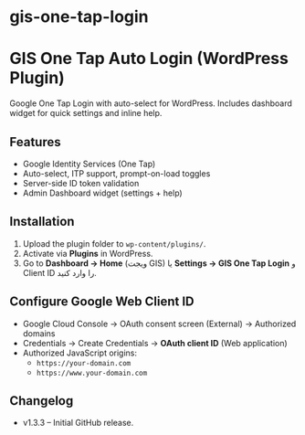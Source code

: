 # gis-one-tap-login
# GIS One Tap Auto Login (WordPress Plugin)

Google One Tap Login with auto-select for WordPress. Includes dashboard widget for quick settings and inline help.

## Features
- Google Identity Services (One Tap)
- Auto-select, ITP support, prompt-on-load toggles
- Server-side ID token validation
- Admin Dashboard widget (settings + help)

## Installation
1. Upload the plugin folder to `wp-content/plugins/`.
2. Activate via **Plugins** in WordPress.
3. Go to **Dashboard → Home** (ویجت GIS) یا **Settings → GIS One Tap Login** و Client ID را وارد کنید.

## Configure Google Web Client ID
- Google Cloud Console → OAuth consent screen (External) → Authorized domains
- Credentials → Create Credentials → **OAuth client ID** (Web application)
- Authorized JavaScript origins:
  - `https://your-domain.com`
  - `https://www.your-domain.com`

## Changelog
- v1.3.3 – Initial GitHub release.
